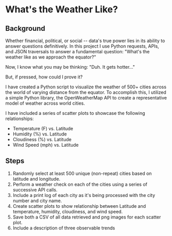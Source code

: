 # What's the Weather Like?
## Background
Whether financial, political, or social -- data's true power lies in its ability to answer questions definitively. In this project I use Python requests, APIs, and JSON traversals to answer a fundamental question: "What's the weather like as we approach the equator?"

Now, I know what you may be thinking: "Duh. It gets hotter..."

But, if pressed, how could I prove it?


I have created a Python script to visualize the weather of 500+ cities across the world of varying distance from the equator. To accomplish this, I utilized a simple Python library, the OpenWeatherMap API to create a representative model of weather across world cities.

I have included a series of scatter plots to showcase the following relationships:

* Temperature (F) vs. Latitude
* Humidity (%) vs. Latitude
* Cloudiness (%) vs. Latitude
* Wind Speed (mph) vs. Latitude


## Steps
1. Randomly select at least 500 unique (non-repeat) cities based on latitude and longitude.
1. Perform a weather check on each of the cities using a series of successive API calls.
1. Include a print log of each city as it's being processed with the city number and city name.
1. Create scatter plots to show relationship between Latitude and temperature, humidity, cloudiness, and wind speed.
1. Save both a CSV of all data retrieved and png images for each scatter plot.
1. Include a description of three observable trends
